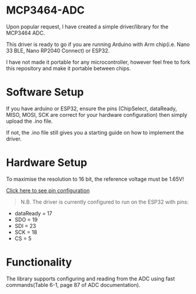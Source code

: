 # MCP3464-ADC
Upon popular request, I have created a simple driver/library for the MCP3464 ADC.

This driver is ready to go if you are running Arduino with Arm chip(i.e. Nano 33 BLE, Nano RP2040 Connect) or ESP32.

I have not made it portable for any microcontroller, however feel free to fork this repository and make it portable between chips.

# Software Setup
If you have arduino or ESP32, ensure the pins (ChipSelect, dataReady, MISO, MOSI, SCK are correct for your hardware configuration) then simply upload the .ino file. 

If not, the .ino file still gives you a starting guide on how to implement the driver.

# Hardware Setup
To maximise the resolution to 16 bit, the reference voltage must be 1.65V!

[Click here to see pin configuration](https://user-images.githubusercontent.com/64581094/173102912-ea3950ea-a83a-4504-9a87-7f997dcfe979.png)

>N.B. The driver is currently configured to run on the ESP32 with pins:
- dataReady = 17
- SDO = 19
- SDI = 23
- SCK = 18
- CS = 5

# Functionality
 The library supports configuring and reading from the ADC using fast commands(Table 6-1, page 87 of ADC documentation).
